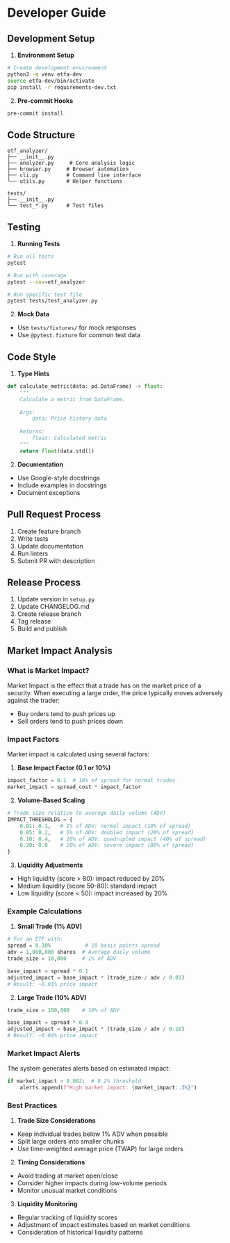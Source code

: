 # Developer Guide

## Development Setup

1. **Environment Setup**
```bash
# Create development environment
python3 -m venv etfa-dev
source etfa-dev/bin/activate
pip install -r requirements-dev.txt
```

2. **Pre-commit Hooks**
```bash
pre-commit install
```

## Code Structure

```
etf_analyzer/
├── __init__.py
├── analyzer.py     # Core analysis logic
├── browser.py     # Browser automation
├── cli.py         # Command line interface
└── utils.py       # Helper functions

tests/
├── __init__.py
└── test_*.py      # Test files
```

## Testing

1. **Running Tests**
```bash
# Run all tests
pytest

# Run with coverage
pytest --cov=etf_analyzer

# Run specific test file
pytest tests/test_analyzer.py
```

2. **Mock Data**
- Use `tests/fixtures/` for mock responses
- Use `@pytest.fixture` for common test data

## Code Style

1. **Type Hints**
```python
def calculate_metric(data: pd.DataFrame) -> float:
    """
    Calculate a metric from DataFrame.
    
    Args:
        data: Price history data
        
    Returns:
        float: Calculated metric
    """
    return float(data.std())
```

2. **Documentation**
- Use Google-style docstrings
- Include examples in docstrings
- Document exceptions

## Pull Request Process

1. Create feature branch
2. Write tests
3. Update documentation
4. Run linters
5. Submit PR with description

## Release Process

1. Update version in `setup.py`
2. Update CHANGELOG.md
3. Create release branch
4. Tag release
5. Build and publish 

## Market Impact Analysis

### What is Market Impact?
Market Impact is the effect that a trade has on the market price of a security. When executing a large order, the price typically moves adversely against the trader:
- Buy orders tend to push prices up
- Sell orders tend to push prices down

### Impact Factors

Market impact is calculated using several factors:

1. **Base Impact Factor (0.1 or 10%)**
```python
impact_factor = 0.1  # 10% of spread for normal trades
market_impact = spread_cost * impact_factor
```

2. **Volume-Based Scaling**
```python
# Trade size relative to average daily volume (ADV)
IMPACT_THRESHOLDS = {
    0.01: 0.1,   # 1% of ADV: normal impact (10% of spread)
    0.05: 0.2,   # 5% of ADV: doubled impact (20% of spread)
    0.10: 0.4,   # 10% of ADV: quadrupled impact (40% of spread)
    0.20: 0.8    # 20% of ADV: severe impact (80% of spread)
}
```

3. **Liquidity Adjustments**
- High liquidity (score > 80): impact reduced by 20%
- Medium liquidity (score 50-80): standard impact
- Low liquidity (score < 50): impact increased by 20%

### Example Calculations

1. **Small Trade (1% ADV)**
```python
# For an ETF with:
spread = 0.10%           # 10 basis points spread
adv = 1,000,000 shares  # Average daily volume
trade_size = 10,000     # 1% of ADV

base_impact = spread * 0.1
adjusted_impact = base_impact * (trade_size / adv / 0.01)
# Result: ~0.01% price impact
```

2. **Large Trade (10% ADV)**
```python
trade_size = 100,000    # 10% of ADV

base_impact = spread * 0.4
adjusted_impact = base_impact * (trade_size / adv / 0.10)
# Result: ~0.04% price impact
```

### Market Impact Alerts

The system generates alerts based on estimated impact:
```python
if market_impact > 0.002:  # 0.2% threshold
    alerts.append(f"High market impact: {market_impact:.3%}")
```

### Best Practices

1. **Trade Size Considerations**
- Keep individual trades below 1% ADV when possible
- Split large orders into smaller chunks
- Use time-weighted average price (TWAP) for large orders

2. **Timing Considerations**
- Avoid trading at market open/close
- Consider higher impacts during low-volume periods
- Monitor unusual market conditions

3. **Liquidity Monitoring**
- Regular tracking of liquidity scores
- Adjustment of impact estimates based on market conditions
- Consideration of historical liquidity patterns 